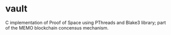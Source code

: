 # vault
C implementation of Proof of Space using PThreads and Blake3 library; part of the MEMO blockchain concensus mechanism.
